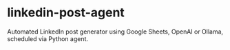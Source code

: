 # linkedin-post-agent
Automated LinkedIn post generator using Google Sheets, OpenAI or Ollama, scheduled via Python agent.
